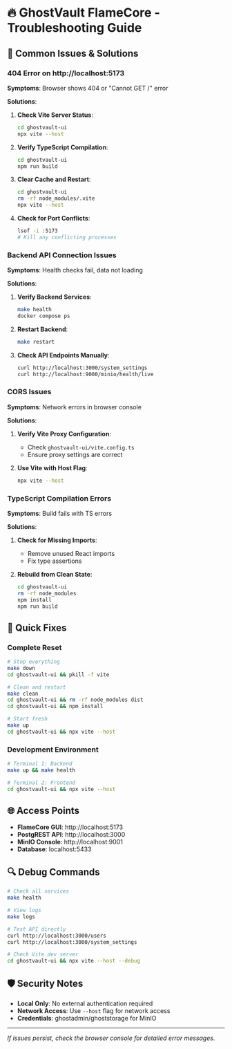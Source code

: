 # 🔥 GhostVault FlameCore - Troubleshooting Guide

## 🚨 Common Issues & Solutions

### **404 Error on http://localhost:5173**

**Symptoms**: Browser shows 404 or "Cannot GET /" error

**Solutions**:

1. **Check Vite Server Status**:
   ```bash
   cd ghostvault-ui
   npx vite --host
   ```

2. **Verify TypeScript Compilation**:
   ```bash
   cd ghostvault-ui
   npm run build
   ```

3. **Clear Cache and Restart**:
   ```bash
   cd ghostvault-ui
   rm -rf node_modules/.vite
   npx vite --host
   ```

4. **Check for Port Conflicts**:
   ```bash
   lsof -i :5173
   # Kill any conflicting processes
   ```

### **Backend API Connection Issues**

**Symptoms**: Health checks fail, data not loading

**Solutions**:

1. **Verify Backend Services**:
   ```bash
   make health
   docker compose ps
   ```

2. **Restart Backend**:
   ```bash
   make restart
   ```

3. **Check API Endpoints Manually**:
   ```bash
   curl http://localhost:3000/system_settings
   curl http://localhost:9000/minio/health/live
   ```

### **CORS Issues**

**Symptoms**: Network errors in browser console

**Solutions**:

1. **Verify Vite Proxy Configuration**:
   - Check `ghostvault-ui/vite.config.ts`
   - Ensure proxy settings are correct

2. **Use Vite with Host Flag**:
   ```bash
   npx vite --host
   ```

### **TypeScript Compilation Errors**

**Symptoms**: Build fails with TS errors

**Solutions**:

1. **Check for Missing Imports**:
   - Remove unused React imports
   - Fix type assertions

2. **Rebuild from Clean State**:
   ```bash
   cd ghostvault-ui
   rm -rf node_modules
   npm install
   npm run build
   ```

## 🔧 Quick Fixes

### **Complete Reset**
```bash
# Stop everything
make down
cd ghostvault-ui && pkill -f vite

# Clean and restart
make clean
cd ghostvault-ui && rm -rf node_modules dist
cd ghostvault-ui && npm install

# Start fresh
make up
cd ghostvault-ui && npx vite --host
```

### **Development Environment**
```bash
# Terminal 1: Backend
make up && make health

# Terminal 2: Frontend
cd ghostvault-ui && npx vite --host
```

## 🌐 Access Points

- **FlameCore GUI**: http://localhost:5173
- **PostgREST API**: http://localhost:3000
- **MinIO Console**: http://localhost:9001
- **Database**: localhost:5433

## 🔍 Debug Commands

```bash
# Check all services
make health

# View logs
make logs

# Test API directly
curl http://localhost:3000/users
curl http://localhost:3000/system_settings

# Check Vite dev server
cd ghostvault-ui && npx vite --host --debug
```

## 🛡️ Security Notes

- **Local Only**: No external authentication required
- **Network Access**: Use `--host` flag for network access
- **Credentials**: ghostadmin/ghoststorage for MinIO

---

*If issues persist, check the browser console for detailed error messages.*
